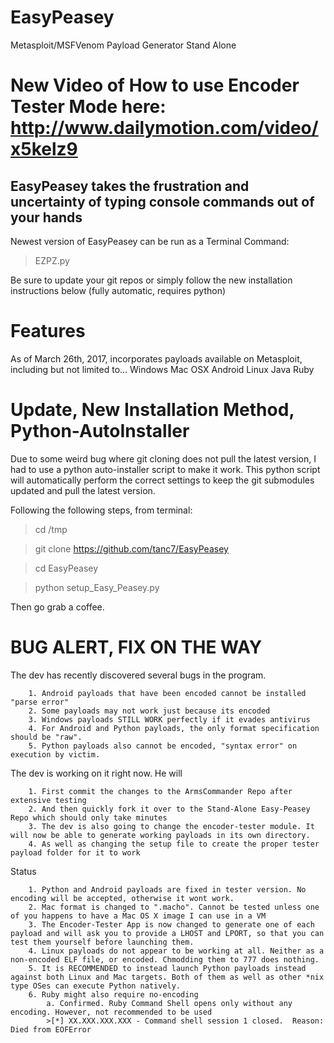 # EasyPeasey
Metasploit/MSFVenom Payload Generator Stand Alone

# New Video of How to use Encoder Tester Mode here: http://www.dailymotion.com/video/x5kelz9

## EasyPeasey takes the frustration and uncertainty of typing console commands out of your hands
Newest version of EasyPeasey can be run as a Terminal Command:

> EZPZ.py

Be sure to update your git repos or simply follow the new installation instructions below (fully automatic, requires python)

# Features

As of March 26th, 2017, incorporates payloads available on Metasploit, including but not limited to...
    Windows
    Mac OSX
    Android
    Linux
    Java
    Ruby

# Update, New Installation Method, Python-AutoInstaller

Due to some weird bug where git cloning does not pull the latest version, I had to use a python auto-installer script to make it work. 
This python script will automatically perform the correct settings to keep the git submodules updated and pull the latest version.

Following the following steps, from terminal:

>cd /tmp

>git clone https://github.com/tanc7/EasyPeasey

>cd EasyPeasey

>python setup_Easy_Peasey.py

Then go grab a coffee. 

# BUG ALERT, FIX ON THE WAY
The dev has recently discovered several bugs in the program.

        1. Android payloads that have been encoded cannot be installed "parse error"
        2. Some payloads may not work just because its encoded
        3. Windows payloads STILL WORK perfectly if it evades antivirus
        4. For Android and Python payloads, the only format specification should be "raw".
        5. Python payloads also cannot be encoded, "syntax error" on execution by victim.

The dev is working on it right now. He will

        1. First commit the changes to the ArmsCommander Repo after extensive testing
        2. And then quickly fork it over to the Stand-Alone Easy-Peasey Repo which should only take minutes
        3. The dev is also going to change the encoder-tester module. It will now be able to generate working payloads in its own directory.
        4. As well as changing the setup file to create the proper tester payload folder for it to work
    
Status

        1. Python and Android payloads are fixed in tester version. No encoding will be accepted, otherwise it wont work.
        2. Mac format is changed to ".macho". Cannot be tested unless one of you happens to have a Mac OS X image I can use in a VM
        3. The Encoder-Tester App is now changed to generate one of each payload and will ask you to provide a LHOST and LPORT, so that you can test them yourself before launching them.
        4. Linux payloads do not appear to be working at all. Neither as a non-encoded ELF file, or encoded. Chmodding them to 777 does nothing. 
        5. It is RECOMMENDED to instead launch Python payloads instead against both Linux and Mac targets. Both of them as well as other *nix type OSes can execute Python natively.
        6. Ruby might also require no-encoding
            a. Confirmed. Ruby Command Shell opens only without any encoding. However, not recommended to be used
            >[*] XX.XXX.XXX.XXX - Command shell session 1 closed.  Reason: Died from EOFError

        
